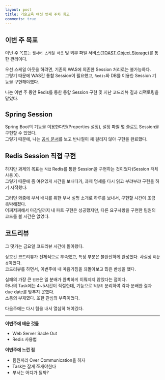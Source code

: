 ```yaml
---
layout: post
title: 기술교육 여섯 번째 주차 회고
comments: true
---
```

## 이번 주 목표
이번 주 목표는 `웹서버 스케일 아웃` 및 외부 파일 서비스([TOAST Object Storage](https://www.toast.com/kr/service/storage/object-storage))를 통한 관리이다.

우선 스케일 아웃을 하려면, 기존의 WAS에 의존한 Session 처리로는 불가능하다.<br>
그렇기 때문에 WAS간 통합 Session이 필요했고, `Redis`와 DB를 이용한 Session 기능을 구현해야했다.<br>

나는 이번 주 동안 Redis를 통한 통합 Session 구현 및 지난 코드리뷰 결과 리팩토링을 맡았다.

## Spring Session
Spring Boot의 기능을 이용한다면(Properties 설정), 설정 파일 몇 줄로도 Session을 구현할 수 있었다. <br>
그렇기 때문에, 나는 [공식 문서](https://docs.spring.io/spring-session/docs/current/reference/html5/guides/boot-redis.html)를 보고 반나절이 채 걸리지 않아 구현을 완료했다.

## Redis Session 직접 구현
하지만 과제의 목표는 `직접` Redis를 통한 Session을 구현하는 것이었다(Session 객체 사용 X). <br>
그렇기 때문에 좀 여유있게 시간을 보내다가, 과제 명세를 다시 읽고 부랴부랴 구현을 하기 시작했다.

그러던 와중에 부서 배치를 위한 부서 설명 소개로 하루를 보내서, 구현할 시간이 조금 촉박해졌다. <br>
어찌저찌해서 마감일까지 내 파트 구현은 성공했지만, 다른 요구사항을 구현한 팀원의 코드를 볼 시간은 없었다.

## 코드리뷰
그 댓가는 금요일 코드리뷰 시간에 돌아왔다.

상호간 코드리뷰가 전체적으로 부족했고, 특정 부분은 불완전하게 완성했다. 사실상 `미완성`이었다. <br>
코드리뷰를 하면서, 이번주에 내 마음가짐을 되돌아보고 많은 반성을 했다. 

실패의 가장 큰 `원인`은 일 분배가 완벽하게 이뤄지지 않았다는 점이다.<br>
하나의 Task에는 4~5시간이 적절한데, 기능으로 `적당히` 분리하여 각자 분배한 결과 due date를 맞추지 못했다.<br>
소통의 부재였다. 또한 관심의 부족이었다.

다음주에는 다시 힘을 내서 열심히 해야겠다.

---

**이번주에 배운 것들**
* Web Server Sacle Out
* Redis 사용법


**이번주에 느낀 점**
* 팀원끼리 Over Communication을 하자
* Task는 잘게 쪼개야한다
* 부서는 어디가 될까?